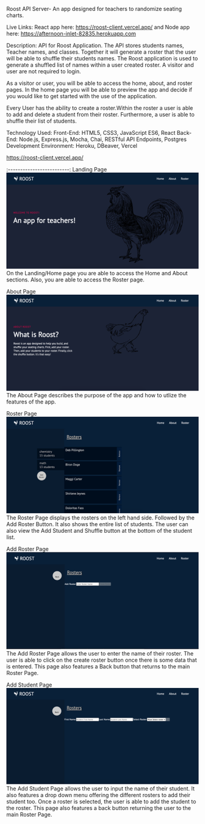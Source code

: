 Roost API Server- An app designed for teachers to randomize seating charts.

Live Links:
React app here: https://roost-client.vercel.app/
and Node app here: https://afternoon-inlet-82835.herokuapp.com

Description:
API for Roost Application. The API stores students names, Teacher names, and classes. Together it will generate a roster that the user will be able to shuffle their students names. The Roost application is used to generate a shuffled list of names within a user created roster. A visitor and user are not required to login.

As a visitor or user, you will be able to access the home, about, and roster pages. In the home page you will be able to preview the app and decide if you would like to get started with the use of the application. 

Every User has the ability to create a roster.Within the roster a user is able to add and delete a student from their roster. Furthermore, a user is able to shuffle their list of students.

Technology Used:
Front-End: HTML5, CSS3, JavaScript ES6, React
Back-End: Node.js, Express.js, Mocha, Chai, RESTful API Endpoints, Postgres
Development Environment: Heroku, DBeaver, Vercel

https://roost-client.vercel.app/

:-------------------------:
Landing Page
![Landing Page/Home](Roost-Landing-Page.png)
On the Landing/Home page you are able to access the Home and About sections. Also, you are able to access the Roster page.

About Page
![About Page](Roost-About-Page.png)
The About Page describes the purpose of the app and how to utlize the features of the app.

Roster Page
![Roster Page](Roost-Roster-Page.png)
The Roster Page displays the rosters on the left hand side. Followed by the Add Roster Button. It also shows the entire list of students. The user can also view the Add Student and Shuffle button at the bottom of the student list. 

Add Roster Page
![Add Roster Page](Roost-Add-Roster-Page.png)
The Add Roster Page allows the user to enter the name of their roster. The user is able to click on the create roster button once there is some data that is entered. This page also features a Back button that returns to the main Roster Page. 

Add Student Page
![Add Student Page](Roost-Add-Student-Page.png)
The Add Student Page allows the user to input the name of their student. It also features a drop down menu offering the different rosters to add their student too. Once a roster is selected, the user is able to add the student to the roster. This page also features a back button returning the user to the main Roster Page.



